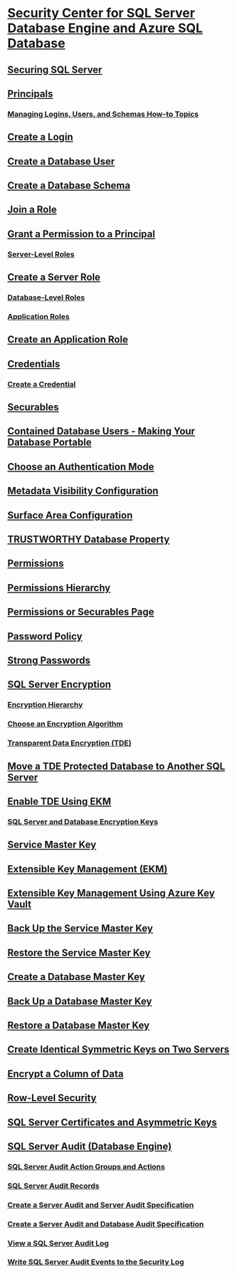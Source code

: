 # [Security Center for SQL Server Database Engine and Azure SQL Database](security-center-for-sql-server-database-engine-and-azure-sql-database.md)
## [Securing SQL Server](securing-sql-server.md)
## [Principals](authentication-access/principals-database-engine.md)
### [Managing Logins, Users, and Schemas How-to Topics](authentication-access/managing-logins-users-and-schemas-how-to-topics.md)
## [Create a Login](authentication-access/create-a-login.md)
## [Create a Database User](authentication-access/create-a-database-user.md)
## [Create a Database Schema](authentication-access/create-a-database-schema.md)
## [Join a Role](authentication-access/join-a-role.md)
## [Grant a Permission to a Principal](authentication-access/grant-a-permission-to-a-principal.md)
### [Server-Level Roles](authentication-access/server-level-roles.md)
## [Create a Server Role](authentication-access/create-a-server-role.md)
### [Database-Level Roles](authentication-access/database-level-roles.md)
### [Application Roles](authentication-access/application-roles.md)
## [Create an Application Role](authentication-access/create-an-application-role.md)
## [Credentials](authentication-access/credentials-database-engine.md)
### [Create a Credential](authentication-access/create-a-credential.md)
## [Securables](securables.md)
## [Contained Database Users - Making Your Database Portable](contained-database-users-making-your-database-portable.md)
## [Choose an Authentication Mode](choose-an-authentication-mode.md)
## [Metadata Visibility Configuration](metadata-visibility-configuration.md)
## [Surface Area Configuration](surface-area-configuration.md)
## [TRUSTWORTHY Database Property](trustworthy-database-property.md)
## [Permissions](permissions-database-engine.md)
## [Permissions Hierarchy](permissions-hierarchy-database-engine.md)
## [Permissions or Securables Page](permissions-or-securables-page.md)
## [Password Policy](password-policy.md)
## [Strong Passwords](strong-passwords.md)
## [SQL Server Encryption](encryption/sql-server-encryption.md)
### [Encryption Hierarchy](encryption/encryption-hierarchy.md)
### [Choose an Encryption Algorithm](encryption/choose-an-encryption-algorithm.md)
### [Transparent Data Encryption (TDE)](encryption/transparent-data-encryption.md)
## [Move a TDE Protected Database to Another SQL Server](encryption/move-a-tde-protected-database-to-another-sql-server.md)
## [Enable TDE Using EKM](encryption/enable-tde-on-sql-server-using-ekm.md)
### [SQL Server and Database Encryption Keys](encryption/sql-server-and-database-encryption-keys-database-engine.md)
## [Service Master Key](encryption/service-master-key.md)
## [Extensible Key Management (EKM)](encryption/extensible-key-management-ekm.md)
## [Extensible Key Management Using Azure Key Vault](encryption/extensible-key-management-using-azure-key-vault-sql-server.md)
## [Back Up the Service Master Key](encryption/back-up-the-service-master-key.md)
## [Restore the Service Master Key](encryption/restore-the-service-master-key.md)
## [Create a Database Master Key](encryption/create-a-database-master-key.md)
## [Back Up a Database Master Key](encryption/back-up-a-database-master-key.md)
## [Restore a Database Master Key](encryption/restore-a-database-master-key.md)
## [Create Identical Symmetric Keys on Two Servers](encryption/create-identical-symmetric-keys-on-two-servers.md)
## [Encrypt a Column of Data](encryption/encrypt-a-column-of-data.md)
## [Row-Level Security](row-level-security.md)
## [SQL Server Certificates and Asymmetric Keys](sql-server-certificates-and-asymmetric-keys.md)
## [SQL Server Audit (Database Engine)](auditing/sql-server-audit-database-engine.md)
### [SQL Server Audit Action Groups and Actions](auditing/sql-server-audit-action-groups-and-actions.md)
### [SQL Server Audit Records](auditing/sql-server-audit-records.md)
### [Create a Server Audit and Server Audit Specification](auditing/create-a-server-audit-and-server-audit-specification.md)
### [Create a Server Audit and Database Audit Specification](auditing/create-a-server-audit-and-database-audit-specification.md)
### [View a SQL Server Audit Log](auditing/view-a-sql-server-audit-log.md)
### [Write SQL Server Audit Events to the Security Log](auditing/write-sql-server-audit-events-to-the-security-log.md)
